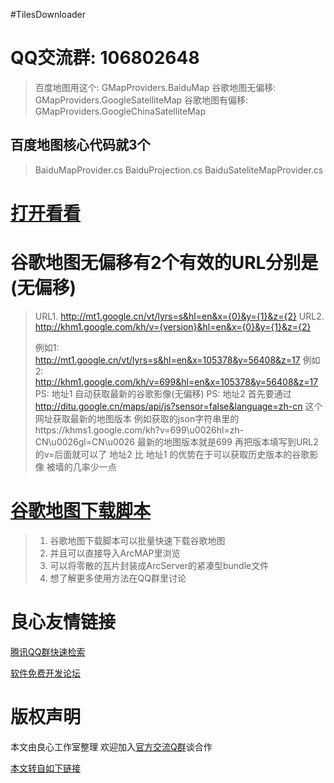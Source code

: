 #TilesDownloader

# QQ交流群: 106802648

> 百度地图用这个: GMapProviders.BaiduMap
> 谷歌地图无偏移: GMapProviders.GoogleSatelliteMap
> 谷歌地图有偏移: GMapProviders.GoogleChinaSatelliteMap

## 百度地图核心代码就3个

> BaiduMapProvider.cs
> BaiduProjection.cs
> BaiduSateliteMapProvider.cs

# [打开看看](http://u.720life.cn/g/5c954f4cd4204fb6c09a7e58aa70844daa66b9f9b3e209b6e8200ebdc8d31cb58e30187516d52242edb70f84220d8d437376188add3fcae54a64f1cfeb0eaded30689ef449f0211fa17b48f85ce56da2aa21810904136329df9147ac3043083dd2de85cf6c8a0c55850c3727d8ac756e30d5891dc18e76b1d50217afe03c2d87109a11a1b1bcb7f9c97ae52d4d6455e6433a03f878341ca7d9be7c9c790f871856434b9e343dac87f9bb12f499dea83c0a0f3cfca38b16f6f137b68ba372a442)

# 谷歌地图无偏移有2个有效的URL分别是(无偏移)

> URL1. http://mt1.google.cn/vt/lyrs=s&hl=en&x={0}&y={1}&z={2}
> URL2. http://khm1.google.com/kh/v={version}&hl=en&x={0}&y={1}&z={2}
>
> 例如1: http://mt1.google.cn/vt/lyrs=s&hl=en&x=105378&y=56408&z=17     例如2: http://khm1.google.com/kh/v=699&hl=en&x=105378&y=56408&z=17    PS: 地址1 自动获取最新的谷歌影像(无偏移)
> PS: 地址2 首先要通过 http://ditu.google.cn/maps/api/js?sensor=false&language=zh-cn 这个网址获取最新的地图版本
>     例如获取的json字符串里的https://khms1.google.com/kh?v=699\u0026hl=zh-CN\u0026gl=CN\u0026
>     最新的地图版本就是699 再把版本填写到URL2的v=后面就可以了
>     地址2 比 地址1 的优势在于可以获取历史版本的谷歌影像 被墙的几率少一点

# [谷歌地图下载脚本](http://u.720life.cn/g/54145d0471d91890860f7f8463c030464cfdd8e3906abe57b4ec911b1f85e7647651c7cd6276cc9a6495677022aed2e9)
> 1. 谷歌地图下载脚本可以批量快速下载谷歌地图
> 2. 并且可以直接导入ArcMAP里浏览
> 3. 可以将零散的瓦片封装成ArcServer的紧凑型bundle文件
> 4. 想了解更多使用方法在QQ群里讨论







 # 良心友情链接

[腾讯QQ群快速检索](http://u.720life.cn/s/8cf73f7c)

[软件免费开发论坛](http://u.720life.cn/s/bbb01dc0)

# 版权声明 

本文由良心工作室整理 欢迎加入[官方交流Q群](https://u.720life.cn/s/f2316816)谈合作

[本文转自如下链接](http://u.720life.cn/g/2e71d0f0a5c601172267ba20d3a43c6eb6c20654c07aa63b7e67da90714ee6e87b944593cf16209dc9217c7396500209d1c26651c5a1c7964445a5fcd26ccb6a)